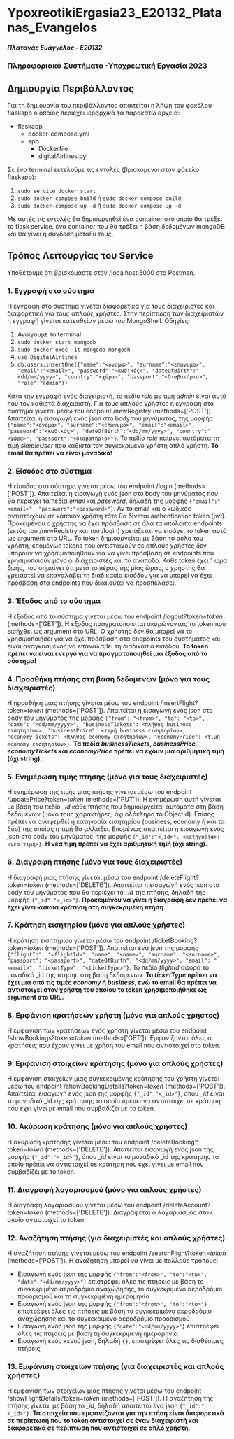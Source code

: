 # YpoxreotikiErgasia23_E20132_Platanas_Evangelos

##### Πλατανάς Ευάγγελος - Ε20132
### Πληροφοριακά Συστήματα -Υποχρεωτική Εργασία 2023

## Δημιουργία Περιβάλλοντος
Για τη δημιουργία του περιβάλλοντος απαιτείται η λήψη του φακέλου flaskapp ο οποίος περιέχει ιεραρχικά τα παρακάτω αρχεία:

- flaskapp
  - docker-compose.yml
  - app
    - Dockerfile
    - digitalAirlines.py

Σε ένα terminal εκτελούμε τις εντολές (βρισκόμενοι στον φάκελο flaskapp):
1. `sudo service docker start` 
2. `sudo docker-compose build` ή `sudo docker compose build`
3. `sudo docker-compose up -d` ή `sudo docker compose up -d`

Με αυτές τις εντολές θα δημιουργηθεί ένα container στο οποίο θα τρέξει το flask service, ένα container που θα τρέξει η βάση δεδομένων mongoDB και θα γίνει η σύνδεση μεταξύ τους.


## Τρόπος Λειτουργίας του Service
Υποθέτουμε ότι βρισκόμαστε στον /localhost:5000 στο Postman.

### 1. Εγγραφή στο σύστημα

Η εγγραφή στο σύστημα γίνεται διαφορετικά για τους διαχειριστές και διαφορετικά για τους απλούς χρήστες.
Στην περίπτωση των διαχειριστών η εγγραφή γίνεται κατευθείαν μέσω του MongoShell. Οδηγίες:
1. Ανοίγουμε το terminal
2. `sudo docker start mongodb`
3. `sudo docker exec -it mongodb mongosh`
4. `use DigitalAirlines`
5. `db.users.insertOne({"name":"<όνομα>", "surname":"<επώνυμο>", "email":"<email>", "password":"<κωδικός>", "dateOfBirth":"<dd/mm/yyyy>", "country":"<χώρα>", "passport":"<διαβατήριο>", "role":"admin"})`
  
Κατά την εγγραφή ενός διαχειριστή, το πεδίο *role* με τιμή *admin* είναι αυτό που τον καθιστά διαχειριστή. Για τους απλούς χρήστες η εγγραφή στο σύστημα γίνεται μέσω του endpoint /newRegistry (methods=['POST']). Απαιτείται η εισαγωγή ενός json στο body του μηνύματος, της μορφής `{"name":"<όνομα>", "surname":"<επώνυμο>", "email":"<email>", "password":"<κωδικός>", "dateOfBirth":"<dd/mm/yyyy>", "country":"<χώρα>", "passport":"<διαβατήριο>"}`. Το πεδίο *role* παίρνει αυτόματα τη τιμή *simpleUser* που καθιστά τον συγκεκριμένο χρήστη απλό χρήστη. **To email θα πρέπει να είναι μοναδικό!**

  
### 2. Είσοδος στο σύστημα

Η είσοδος στο σύστημα γίνεται μέσω του endpoint /login (methods=['POST']). Απαιτείται η εισαγωγή ενός json στο body του μηνύματος που θα περιέχει τα πεδία *email* και *password*, δηλαδή της μορφής `{"email":"<email>", "password":"<password>"}`. Αν το email και o κωδικός αντιστοιχούν σε κάποιον χρήστη τότε θα δίνεται authentication token (jwt). Προκειμένου ο χρήστης να έχει πρόσβαση σε όλα τα υπόλοιπα endpoints (εκτός του /newRegistry και του /login) χρειάζεται να εισάγει το token αυτό ως argument στο URL. Το token δημιουργείται με βάση το ρόλο του χρήστη, επομένως tokens που αντιστοιχούν σε απλούς χρήστες δεν μπορούν να χρησιμοποιηθούν για να γίνει πρόσβαση σε endpoints που χρησιμοποιούν μόνο οι διαχειριστές και το ανάποδο. Κάθε token έχει 1 ώρα ζωής, που σημαίνει ότι μετά το πέρας της μίας ώρας, ο χρήστης θα χρειαστεί να επαναλάβει τη διαδικασία εισόδου για να μπορεί να έχει πρόσβαση στα endpoints που δικαιούται να προσπελάσει.

  
### 3. Έξοδος από το σύστημα

Η έξοδος από το σύστημα γίνεται μέσω του endpoint /logout?token=*token* (methods=['GET']). H έξοδος πραγματοποιείται ακυρώνοντας το token που εισήχθει ως argument στο URL. Ο χρήστης δεν θα μπορεί να το χρησιμοποιήσει για να έχει πρόσβαση στα endpoints του συστήματος και είναι αναγκασμένος να επαναλάβει τη διαδικασία εισόδου. **Το token πρέπει να είναι ενεργό για να πραγματοποιηθεί μια έξοδος από το σύστημα!**
  
  
### 4. Προσθήκη πτήσης στη βάση δεδομένων (μόνο για τους διαχειριστές)
Η προσθήκη μιας πτήσης γίνεται μέσω του endpoint /insertFlight?token=*token* (methods=['POST']). Απαιτείται η εισαγωγή ενός json στο body του μηνύματος της μορφής `{"from": "<from>", "to": "<to>", "date": "<dd/mm/yyyy>", "businessTickets": <πλήθος business εισητηρίων>, "businessPrice": <τιμή business εισητηρίων>, "economyTickets": <πλήθος economy εισητηρίων>, "economyPrice": <τιμή economy εισητηρίων>}`. **Τα πεδία *businessTickets*, *businessPrice*, *economyTickets* και *economyPrice* πρέπει να έχουν μια αριθμητική τιμή (όχι string).**

  
### 5. Ενημέρωση τιμής πτήσης (μόνο για τους διαχειριστές)

Η ενημέρωση της τιμής μιας πτήσης γίνεται μέσω του endpoint /updatePrice?token=*token* (methods=['PUT']). Η ενημέρωση αυτή γίνεται με βάση του πεδίο *_id* κάθε πτήσης που δημιουργείται αυτόματα στη βάση δεδομένων (μόνο τους χαρακτήρες, όχι ολόκληρο το ObjectId). Επίσης πρέπει να αναφερθεί η κατηγορία εισητηρίου (business, economy ή και τα δύο) της οποίας η τιμή θα αλλάξει. Επομένως απαιτείται η εισαγωγή ενός json στο body του μηνύματος, της μορφής `{"_id":"<_id>", <κατηγορία>:<νέα τιμή>}`. **Η νέα τιμή πρέπει να έχει αριθμητική τιμή (όχι string).**
  
### 6. Διαγραφή πτήσης (μόνο για τους διαχειριστές)

Η διαγραφή μιας πτήσης γίνεται μέσω του endpoint /deleteFlight?token=*token* (methods=['DELETE']). Απαιτείται η εισαγωγή ενός json στο body του μηνύματος που θα περιέχει το *_id* της πτήσης, δηλαδή της μορφής `{"_id":"<_id>"}`. **Προκειμένου να γίνει η διαγραφή δεν πρέπει να έχει γίνει κάποια κράτηση στη συγκεκριμένη πτήση.**
  

### 7. Κράτηση εισητηρίου (μόνο για απλούς χρήστες)

Η κράτηση εισητηρίου γίνεται μέσω του endpoint /ticketBooking?token=*token* (methods=['POST']). Απαιτείται ένα json της μορφής `{"flightId": "<flightId>", "name": "<name>", "surname": "<surname>", "passport": "<passport>", "dateOfBirth": "<dd/mm/yyyy>", "email": "<email>", "ticketType": "<ticketType>"}`. Το πεδίο *flightId* αφορά το μοναδικό _id της πτήσης στη βάση δεδομένων. **Το *ticketType* πρέπει να έχει μια από τις τιμές *economy* ή *business*, ενώ το email θα πρέπει να αντιστοιχεί στον χρήστη του οποίου το token χρησιμοποιήθηκε ως argument στο URL.**

### 8. Εμφάνιση κρατήσεων χρήστη (μόνο για απλούς χρήστες)

Η εμφάνιση των κρατήσεων ενός χρήστη γίνεται μέσω του endpoint /showBookings?token=*token* (methods=['GET']). Εμφανίζονται όλες οι κρατήσεις που έχουν γίνει με χρήση του email που αντιστοιχεί στο token.


### 9. Εμφάνιση στοιχείων κράτησης (μόνο για απλούς χρήστες)

Η εμφάνιση στοιχείων μιας συγκεκριμένης κράτησης του χρήστη γίνεται μέσω του endpoint /showBookingDetails?token=*token* (methods=['POST']). Απαιτείται εισαγωγή ενός json της μορφής `{"_id":"<_id>"}`, όπου *_id* είναι το μοναδικό _id της κράτησης το οποίο πρέπει να αντιστοιχεί σε κράτηση που έχει γίνει με email που συμβαδίζέι με το token.


### 10. Ακύρωση κράτησης (μόνο για απλούς χρήστες)

Η ακύρωση κράτησης γίνεται μέσω του endpoint /deleteBooking?token=*token* (methods=['DELETE']). Απαιτείται εισαγωγή ενός json της μορφής `{"_id":"<_id>"}`, όπου *_id* είναι το μοναδικό _id της κράτησης το οποίο πρέπει να αντιστοιχεί σε κράτηση που έχει γίνει με email που συμβαδίζέι με το token.


### 11. Διαγραφή λογαριασμού (μόνο για απλούς χρήστες)

Η διαγραφή λογαριασμού γίνεται μέσω του endpoint /deleteAccount?token=*token* (methods=['DELETE']). Διαγράφεται ο λογαριασμός στον οποίο αντιστοιχεί το token. 

  
### 12. Αναζήτηση πτήσης (για διαχειριστές και απλούς χρήστες)

Η αναζήτηση πτήσης γίνεται μέσω του endpoint /searchFlight?token=*token* (methods=['POST']). Η αναζήτηση μπορεί να γίνει με πολλούς τρόπους:
  - Εισαγωγή ενός json της μορφής `{"from":"<from>", "to":"<to>", "date":"<dd/mm/yyyy>"}` επιστρέφει όλες τις πτήσεις με βάση το συγκεκριμένο αεροδρόμιο αναχώρησης, το συγκεκριμένο αεροδρόμιο προορισμού και τη συγκεκριμένη ημερομηνία
  - Εισαγωγή ενός json της μορφής `{"from":"<from>", "to":"<to>"}` επιστρέφει όλες τις πτήσεις με βάση το συγκεκριμένο αεροδρόμιο αναχώρησης και το συγκεκριμένο αεροδρόμιο προορισμού
  - Εισαγωγή ενός json της μορφής `{"date":"<dd/mm/yyyy>"}` επιστρέφει όλες τις πτήσεις με βάση  τη συγκεκριμένη ημερομηνία
  - Εισαγωγή ενός κενού json, δηλαδή `{}`, επιστρέφει όλες τις διαθέσιμες πτήσεις
  
  
### 13. Εμφάνιση στοιχείων πτήσης (για διαχειριστές και απλούς χρήστες)

Η εμφάνιση των στοιχείων μιας πτήσης γίνεται μέσω του endpoint /showFlightDetails?token=*token* (methods=['POST']). Η αναζήτηση της πτήσης γίνεται με βάση το *_id*, δηλαδή απαιτείται ένα json `{"_id":"<_id>"}`. **Τα στοιχεία που εμφανίζονται για την πτήση είναι διαφορετικά σε περίπτωση που το token αντιστοιχεί σε έναν διαχειριστή και διαφορετικά σε περίπτωση που αντιστοιχεί σε απλό χρήστη.**
  

   
  
